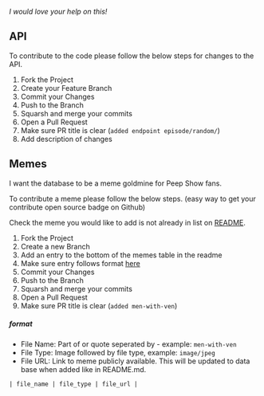 *I would love your help on this!*

## API

To contribute to the code please follow the below steps for changes to the API. 

1. Fork the Project
2. Create your Feature Branch 
3. Commit your Changes 
4. Push to the Branch
5. Squarsh and merge your commits 
6. Open a Pull Request
7. Make sure PR title is clear (`added endpoint episode/random/`)
8. Add description of changes 

## Memes

I want the database to be a meme goldmine for Peep Show fans.

To contribute a meme please follow the below steps. (easy way to get your contribute open source badge on Github)

Check the meme you would like to add is not already in list on [README](./README.md).

1. Fork the Project
2. Create a new Branch
3. Add an entry to the bottom of the memes table in the readme
4. Make sure entry follows format [here](#format)
5. Commit your Changes 
6. Push to the Branch 
7. Squarsh and merge your commits
8. Open a Pull Request
9. Make sure PR title is clear (`added men-with-ven`)

   
##### format
- File Name: Part of or quote seperated by - example: `men-with-ven`
- File Type: Image followed by file type, example: `image/jpeg`
- File URL: Link to meme publicly available. This will be updated to data base when added like in README.md.

`| file_name | file_type | file_url |`
